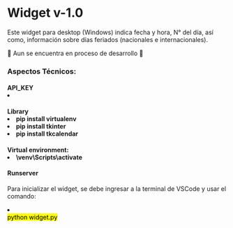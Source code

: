 <caption>
    <div class="container" style="text-aling:center";>
        <h1>Widget v-1.0</h1>
    </div>
</caption>

<section>
<div class="container">
    <p>Este  widget para desktop (Windows)  indica fecha y hora,  N° del día, así como, información sobre días feriados (nacionales e internacionales).</p>
    <p>🚨 Aun se encuentra  en proceso de desarrollo 🚧</p>
</div>

<div class="container">
    <h3>Aspectos Técnicos:</h3>
</div>

<div class="container my-2">
    <h4>API_KEY</4>
        <li></li>
</div>

<div class="container my-2">
    <h4>Library</4>
        <li>pip install virtualenv</li>
        <li>pip install tkinter</li>
        <li>pip install tkcalendar</li>
</div>

<div class="container my-2">
    <h4>Virtual environment:</4>
        <li>\venv\Scripts\activate</li>
</div>
</section>
        
<footer>
<div class="container my-2">
    <h4>Runserver</h4>
         <p>Para inicializar el widget, se debe ingresar a la terminal de VSCode y usar el comando: </p> 
            <li><br><mark> python widget.py </mark></li>
</div>
</footer>

